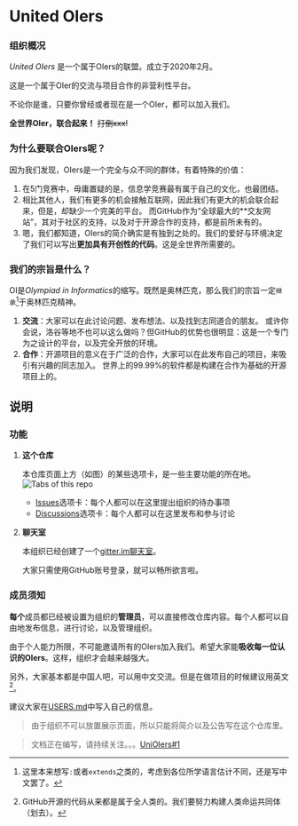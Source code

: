 # United OIers

### 组织概况

*United OIers* 是一个属于OIers的联盟。成立于2020年2月。

这是一个属于OIer的交流与项目合作的非营利性平台。

不论你是谁，只要你曾经或者现在是一个OIer，都可以加入我们。

**全世界OIer，联合起来！** ~~打倒xxx!~~

### 为什么要联合OIers呢？

因为我们发现，OIers是一个完全与众不同的群体，有着特殊的价值：

1. 在5门竞赛中，毋庸置疑的是，信息学竞赛最有属于自己的文化，也最团结。
2. 相比其他人，我们有更多的机会接触互联网，因此我们有更大的机会联合起来，但是，却缺少一个完美的平台。
   而GitHub作为“全球最大的\*\*交友网站”，其对于社区的支持，以及对于开源合作的支持，都是前所未有的。
3. 嗯，我们都知道，OIers的简介确实是有独到之处的。我们的爱好与环境决定了我们可以写出**更加具有开创性的代码**。这是全世界所需要的。

### 我们的宗旨是什么？

OI是*Olympiad in Informatics*的缩写。既然是奥林匹克，那么我们的宗旨一定`继承`[^1]于奥林匹克精神。

  1. **交流**：大家可以在此讨论问题、发布想法、以及找到志同道合的朋友。
     或许你会说，洛谷等地不也可以这么做吗？但GitHub的优势也很明显：这是一个专门为之设计的平台，以及完全开放的环境。
  3. **合作**：开源项目的意义在于广泛的合作，大家可以在此发布自己的项目，来吸引有兴趣的同志加入。
     世界上的99.99%的软件都是构建在合作为基础的开源项目上的。

## 说明

### 功能

1. **这个仓库**

   本仓库页面上方（如图）的某些选项卡，是一些主要功能的所在地。
   ![Tabs of this repo](https://user-images.githubusercontent.com/63178754/152919251-e305c629-b5a1-41e7-88e2-76fbf16128ea.png)
   - [Issues](https://github.com/UnitedOiers/UnitedOIers/issues)选项卡：每个人都可以在这里提出组织的待办事项
   - [Discussions](https://github.com/UnitedOiers/UnitedOIers/discussions)选项卡：每个人都可以在这里发布和参与讨论

2. **聊天室**

   本组织已经创建了一个[gitter.im聊天室](https://gitter.im/UnitedOiers/)。
   
   大家只需使用GitHub账号登录，就可以畅所欲言啦。


### 成员须知

**每个**成员都已经被设置为组织的**管理员**，可以直接修改仓库内容。每个人都可以自由地发布信息，进行讨论，以及管理组织。

由于个人能力所限，不可能邀请所有的OIers加入我们。希望大家能**吸收每一位认识的OIers**。这样，组织才会越来越强大。

另外，大家基本都是中国人吧，可以用中文交流。但是在做项目的时候建议用英文[^2]。

建议大家在[USERS.md](https://github.com/UnitedOIers/UnitedOIers/blob/main/USERS.md)中写入自己的信息。

> 由于组织不可以放置展示页面，所以只能将简介以及公告写在这个仓库里。

> 文档正在编写，请持续关注。。。[UniOIers#1](https://github.com/UnitedOiers/UnitedOIers/issues/1)

[^1]: 这里本来想写`:`或者`extends`之类的，考虑到各位所学语言估计不同，还是写中文罢了。
[^2]: GitHub开源的代码从来都是属于全人类的。我们要努力构建人类命运共同体（划去）。

